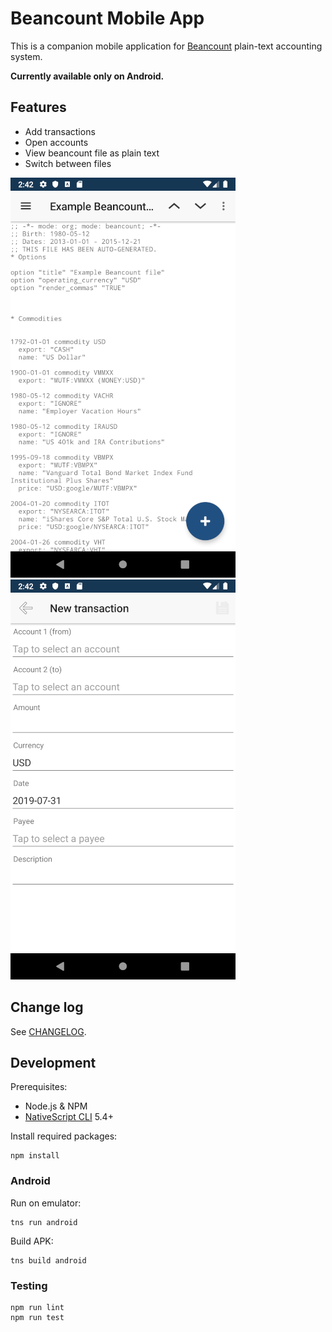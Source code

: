 # Beancount Mobile App

This is a companion mobile application for [Beancount](http://furius.ca/beancount/) plain-text accounting system.

**Currently available only on Android.**

## Features

* Add transactions
* Open accounts
* View beancount file as plain text
* Switch between files

![File content page](images/screenshot_text.png)
![Transaction form](images/screenshot_txn.png)

## Change log

See [CHANGELOG](CHANGELOG.md).

## Development

Prerequisites:

* Node.js & NPM
* [NativeScript CLI](https://docs.nativescript.org/angular/start/quick-setup#step-2-install-the-nativescript-cli) 5.4+

Install required packages:

```
npm install
```

### Android

Run on emulator:

```
tns run android
```

Build APK:

```
tns build android
```

### Testing

```
npm run lint
npm run test
```
